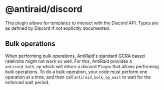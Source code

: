 # @antiraid/discord

This plugin allows for templates to interact with the Discord API. Types are as defined by Discord if not explicitly documented.

## Bulk operations

When performing bulk operations, AntiRaid's standard GCRA based ratelimits might not work so well. For this, AntiRaid provides a ``antiraid_bulk_op`` which will return a discord ``Plugin`` that allows performing bulk operations. To do a bulk operation, your code must perform one operation at a time, and then call ``antiraid_bulk_op_wait`` to wait for the enforced wait period.
